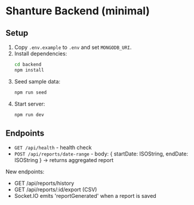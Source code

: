 
# Shanture Backend (minimal)

## Setup
1. Copy `.env.example` to `.env` and set `MONGODB_URI`.
2. Install dependencies:
   ```bash
   cd backend
   npm install
   ```
3. Seed sample data:
   ```bash
   npm run seed
   ```
4. Start server:
   ```bash
   npm run dev
   ```

## Endpoints
- `GET /api/health` - health check
- `POST /api/reports/date-range` - body: { startDate: ISOString, endDate: ISOString } -> returns aggregated report


New endpoints:
- GET /api/reports/history
- GET /api/reports/:id/export (CSV)
- Socket.IO emits 'reportGenerated' when a report is saved
